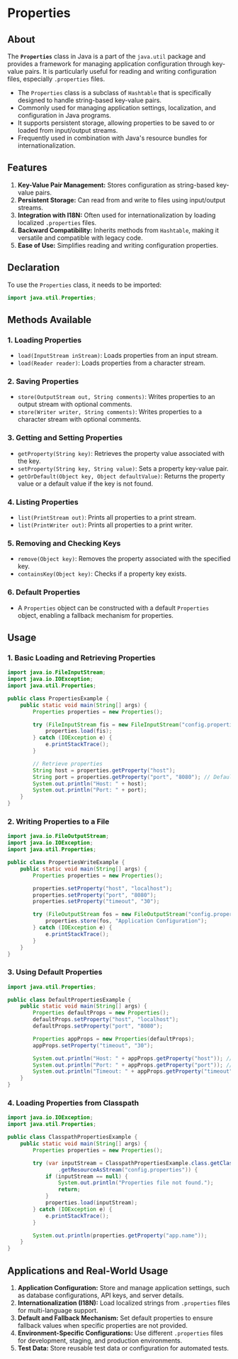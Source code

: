 # Properties

## About

The **`Properties`** class in Java is a part of the `java.util` package and provides a framework for managing application configuration through key-value pairs. It is particularly useful for reading and writing configuration files, especially `.properties` files.

* The `Properties` class is a subclass of `Hashtable` that is specifically designed to handle string-based key-value pairs.
* Commonly used for managing application settings, localization, and configuration in Java programs.
* It supports persistent storage, allowing properties to be saved to or loaded from input/output streams.
* Frequently used in combination with Java's resource bundles for internationalization.

## **Features**

1. **Key-Value Pair Management:** Stores configuration as string-based key-value pairs.
2. **Persistent Storage:** Can read from and write to files using input/output streams.
3. **Integration with I18N:** Often used for internationalization by loading localized `.properties` files.
4. **Backward Compatibility:** Inherits methods from `Hashtable`, making it versatile and compatible with legacy code.
5. **Ease of Use:** Simplifies reading and writing configuration properties.

## **Declaration**

To use the `Properties` class, it needs to be imported:

```java
import java.util.Properties;
```

## **Methods Available**

### **1. Loading Properties**

* `load(InputStream inStream)`: Loads properties from an input stream.
* `load(Reader reader)`: Loads properties from a character stream.

### **2. Saving Properties**

* `store(OutputStream out, String comments)`: Writes properties to an output stream with optional comments.
* `store(Writer writer, String comments)`: Writes properties to a character stream with optional comments.

### **3. Getting and Setting Properties**

* `getProperty(String key)`: Retrieves the property value associated with the key.
* `setProperty(String key, String value)`: Sets a property key-value pair.
* `getOrDefault(Object key, Object defaultValue)`: Returns the property value or a default value if the key is not found.

### **4. Listing Properties**

* `list(PrintStream out)`: Prints all properties to a print stream.
* `list(PrintWriter out)`: Prints all properties to a print writer.

### **5. Removing and Checking Keys**

* `remove(Object key)`: Removes the property associated with the specified key.
* `containsKey(Object key)`: Checks if a property key exists.

### **6. Default Properties**

* A `Properties` object can be constructed with a default `Properties` object, enabling a fallback mechanism for properties.

## **Usage**

### **1. Basic Loading and Retrieving Properties**

```java
import java.io.FileInputStream;
import java.io.IOException;
import java.util.Properties;

public class PropertiesExample {
    public static void main(String[] args) {
        Properties properties = new Properties();

        try (FileInputStream fis = new FileInputStream("config.properties")) {
            properties.load(fis);
        } catch (IOException e) {
            e.printStackTrace();
        }

        // Retrieve properties
        String host = properties.getProperty("host");
        String port = properties.getProperty("port", "8080"); // Default value
        System.out.println("Host: " + host);
        System.out.println("Port: " + port);
    }
}
```

### **2. Writing Properties to a File**

```java
import java.io.FileOutputStream;
import java.io.IOException;
import java.util.Properties;

public class PropertiesWriteExample {
    public static void main(String[] args) {
        Properties properties = new Properties();

        properties.setProperty("host", "localhost");
        properties.setProperty("port", "8080");
        properties.setProperty("timeout", "30");

        try (FileOutputStream fos = new FileOutputStream("config.properties")) {
            properties.store(fos, "Application Configuration");
        } catch (IOException e) {
            e.printStackTrace();
        }
    }
}
```

### **3. Using Default Properties**

```java
import java.util.Properties;

public class DefaultPropertiesExample {
    public static void main(String[] args) {
        Properties defaultProps = new Properties();
        defaultProps.setProperty("host", "localhost");
        defaultProps.setProperty("port", "8080");

        Properties appProps = new Properties(defaultProps);
        appProps.setProperty("timeout", "30");

        System.out.println("Host: " + appProps.getProperty("host")); // Defaults to "localhost"
        System.out.println("Port: " + appProps.getProperty("port")); // Defaults to "8080"
        System.out.println("Timeout: " + appProps.getProperty("timeout")); // "30"
    }
}
```

### **4. Loading Properties from Classpath**

```java
import java.io.IOException;
import java.util.Properties;

public class ClasspathPropertiesExample {
    public static void main(String[] args) {
        Properties properties = new Properties();

        try (var inputStream = ClasspathPropertiesExample.class.getClassLoader()
                .getResourceAsStream("config.properties")) {
            if (inputStream == null) {
                System.out.println("Properties file not found.");
                return;
            }
            properties.load(inputStream);
        } catch (IOException e) {
            e.printStackTrace();
        }

        System.out.println(properties.getProperty("app.name"));
    }
}
```

## **Applications and Real-World Usage**

1. **Application Configuration:** Store and manage application settings, such as database configurations, API keys, and server details.
2. **Internationalization (I18N):** Load localized strings from `.properties` files for multi-language support.
3. **Default and Fallback Mechanism:** Set default properties to ensure fallback values when specific properties are not provided.
4. **Environment-Specific Configurations:** Use different `.properties` files for development, staging, and production environments.
5. **Test Data:** Store reusable test data or configuration for automated tests.
